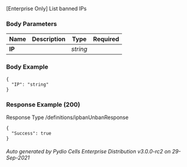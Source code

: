 






 
[Enterprise Only] List banned IPs  


### Body Parameters

Name | Description | Type | Required
---|---|---|---
**IP** |  | _string_ |   


### Body Example
```
{
  "IP": "string"
}
```






### Response Example (200)
Response Type /definitions/ipbanUnbanResponse

```
{
  "Success": true
}
```




###### Auto generated by Pydio Cells Enterprise Distribution v3.0.0-rc2 on 29-Sep-2021
